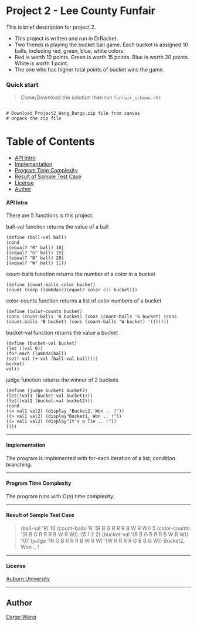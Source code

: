 # Project 2 - Lee County Funfair

This is brief description for project 2. 

* This project is written and run in DrRacket.
* Two friends is playing the bucket ball game. Each bucket is assigned 10 balls, including red, green, blue, white colors.
* Red is worth 10 points. Green is worth 15 points. Blue is worth 20 points. White is worth 1 point. 
* The one who has higher total points of bucket wins the game.



### Quick start

> Clone/Download the solution then run `funfair_scheme.rkt`

```

# Download Project2_Wang_Dargo.zip file from canvas
# Unpack the zip file

```

# Table of Contents
* [API Intro](#API-Intro)
* [Implementation](#Implementation)
* [Program Time Complexity](#Program-Time-Complexity)
* [Result of Sample Test Case](#Result-of-Sample-Test-Case)
* [License](#license)
* [Author](#author)



#### API Intro

There are 5 functions is this project. 

ball-val function returns the value of a ball

```
(define (ball-val ball)
(cond
[(equal? "R" ball) 10]
[(equal? "G" ball) 15]
[(equal? "B" ball) 20]
[(equal? "W" ball) 1]))
```

count-balls function returns the number of a color in a bucket

```
(define (count-balls color bucket)
(count (keep (lambda(c)(equal? color c)) bucket)))
```

color-counts function returns a list of color numbers of a bucket

```
(define (color-counts bucket)
(cons (count-balls 'R bucket) (cons (count-balls 'G bucket) (cons (count-balls 'B bucket) (cons (count-balls 'W bucket) '())))))
```

bucket-val function returns the value a bucket
```
(define (bucket-val bucket)
(let ((val 0))
(for-each (lambda(ball)
(set! val (+ val (ball-val ball))))
bucket)
val))
```

judge function returns the winner of 2 buckets
```
(define (judge bucket1 bucket2)
(let((val1 (bucket-val bucket1)))
(let((val2 (bucket-val bucket2)))
(cond
((< val1 val2) (display "Bucket2, Won .. !"))
((> val1 val2) (display"Bucket1, Won .. !"))
((= val1 val2) (display"It's a Tie .. !"))
))))
```
___

#### Implementation 

The  program is implemented with for-each iteration of a list; condition branching.
___

#### Program Time Complexity

The program runs with O(n) time complexity.

___

#### Result of Sample Test Case

> (ball-val 'R)
10
> (count-balls 'R '(R B G R R R B W R W))
5
> (color-counts '(R B G R R R B W R W))
'(5 1 2 2)
> (bucket-val '(R B G R R R B W R W))
107
> (judge '(R G B R R R B W R W) '(W R R R R G B B G W))
Bucket2, Won .. !

___

#### License
 [Auburn University](/LICENSE)

___

## Author
 [Dargo Wang](/LICENSE)
